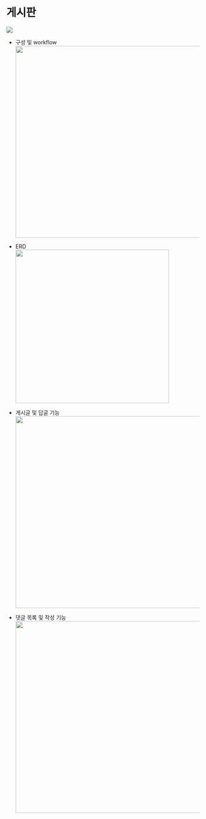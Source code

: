 # 게시판

<img src="https://github.com/juyub/JooBoard/assets/126839881/860c7d82-574d-46e0-882d-fa580bb7d231" /> <br>

- 구성 및 workflow <br>
<img src="https://github.com/juyub/JooBoard/assets/126839881/308f51c3-c59c-475f-93a0-c2926c1a5483" width="500" /> <br>

- ERD <br>
<img src="https://github.com/juyub/JooBoard/assets/126839881/4faf1097-0e66-435a-ad16-caa68a985fe5" width="400" /> <br>

- 게시글 및 답글 기능 <br>
<img src="https://github.com/juyub/JooBoard/assets/126839881/849505cc-e12c-4696-aeaa-b54deffa9b23" width="500" /> <br>

- 댓글 목록 및 작성 기능 <br>
<img src="https://github.com/juyub/JooBoard/assets/126839881/453ebaa6-94a5-417d-8647-ef87b98df3b3" width="500" /> <br>

